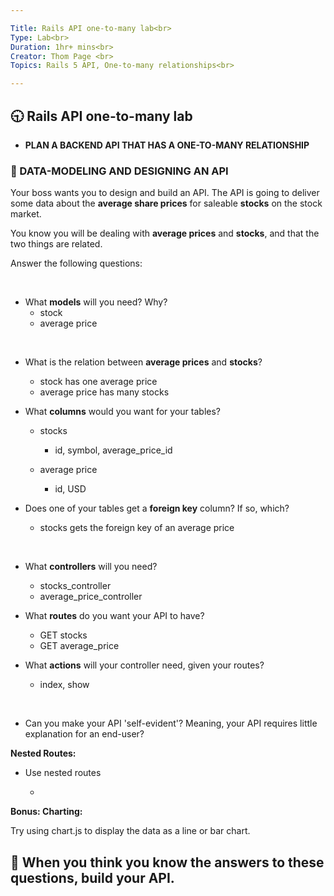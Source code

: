 ```yaml
---

Title: Rails API one-to-many lab<br>
Type: Lab<br>
Duration: 1hr+ mins<br>
Creator: Thom Page <br>
Topics: Rails 5 API, One-to-many relationships<br>

---
```


## :clock930: Rails API one-to-many lab

* **PLAN A BACKEND API THAT HAS A ONE-TO-MANY RELATIONSHIP**

### :memo: DATA-MODELING AND DESIGNING AN API

Your boss wants you to design and build an API. The API is going to deliver some data about the **average share prices** for saleable **stocks** on the stock market. 

You know you will be dealing with **average prices** and **stocks**, and that the two things are related.

Answer the following questions:

<br>

* What **models** will you need? Why?
  - stock
  - average price

<br>

* What is the relation between **average prices** and **stocks**?

  - stock has one average price
  - average price has many stocks

* What **columns** would you want for your tables?

  - stocks
    - id, symbol, average_price_id

  - average price
    - id, USD 

* Does one of your tables get a **foreign key** column? If so, which?

  - stocks gets the foreign key of an average price

<br>

* What **controllers** will you need?

  - stocks_controller
  - average_price_controller

* What **routes** do you want your API to have?

  - GET stocks
  - GET average_price

* What **actions** will your controller need, given your routes?

  - index, show

<br>

* Can you make your API 'self-evident'? Meaning, your API requires little explanation for an end-user?

**Nested Routes:**

* Use nested routes

  - 

**Bonus: Charting:**

Try using chart.js to display the data as a line or bar chart. 
<br>

## :dart: **When you think you know the answers to these questions, build your API.**

